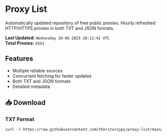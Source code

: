 # Proxy List

Automatically updated repository of free public proxies. Hourly refreshed HTTP/HTTPS proxies in both TXT and JSON formats.

**Last Updated:** `Wednesday 28-05-2025 18:11:42 UTC`  
**Total Proxies:** `4343`

## Features
- Multiple reliable sources
- Concurrent fetching for faster updates
- Both TXT and JSON formats
- Detailed metadata

## 📥 Download

### TXT Format
```bash
curl -O https://raw.githubusercontent.com/theriturajps/proxy-list/main/proxies.txt